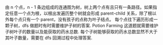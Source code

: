 由 n 个点，n - 1  条边组成的连通图为树，树上两个点有且只有一条路径。如果指定任意一个点为根，以根出发遍历整个树就会形成 parent-child 关系，除了根以外每个点只有一个 parent，没有孩子的点称为叶子结点。
每个点往下遍历形成一颗子树，dfs 做题时有时需要维护子树的答案.
Potion Farming 这道题就需要维护子树叶子的数量以及能获取的药水总数. 每个子树能够获取的药水总数显然不大于其叶子数量，需要在 dfs 回溯过程中处理答案.